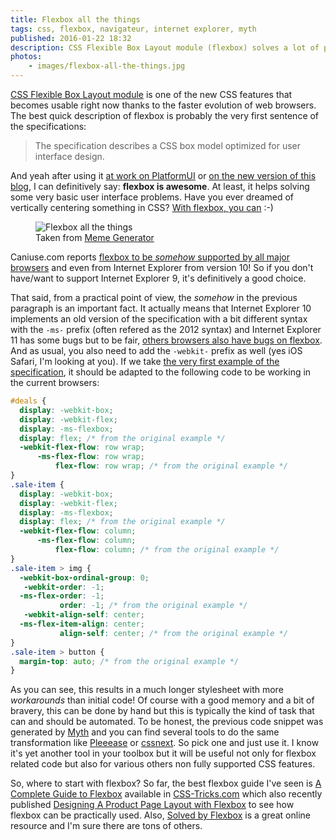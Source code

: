 ```yaml
---
title: Flexbox all the things
tags: css, flexbox, navigateur, internet explorer, myth
published: 2016-01-22 18:32
description: CSS Flexible Box Layout module (flexbox) solves a lot of problem for the web developper and with a few tools, it can be used in current browsers without major issue.
photos:
    - images/flexbox-all-the-things.jpg
---
```


[CSS Flexible Box Layout module](https://www.w3.org/TR/css3-flexbox/) is one of
the new CSS features that becomes usable right now thanks to the faster
evolution of web browsers. The best quick description of flexbox is probably the
very first sentence of the specifications:

> The specification describes a CSS box model optimized for user interface
> design.

And yeah after using it [at work on
PlatformUI](https://github.com/ezsystems/PlatformUIBundle) or [on the new
version of this blog](/post/powered-by-metalsmith/), I can definitively say:
**flexbox is awesome**. At least, it helps solving some very basic user
interface problems. Have you ever dreamed of vertically centering something in
CSS? [With flexbox, you
can](https://philipwalton.github.io/solved-by-flexbox/demos/vertical-centering/) :-)

<figure class="object-left bordered">
    <img loading="lazy" src="/images/330x/flexbox-all-the-things.jpg" alt="Flexbox all the
things">
    <figcaption>
        Taken from <a href="http://memegenerator.net/instance/65938732">Meme Generator</a>
    </figcaption>
</figure>

Caniuse.com reports [flexbox to be *somehow* supported by all major
browsers](http://caniuse.com/#feat=flexbox) and even from Internet Explorer from
version 10!  So if you don't have/want to support Internet Explorer 9, it's
definitively a good choice.

That said, from a practical point of view, the *somehow* in the previous
paragraph is an important fact. It actually means that Internet Explorer 10
implements an old version of the specification with a bit different syntax with
the `-ms-` prefix (often refered as the 2012 syntax) and Internet
Explorer 11 has some bugs but to be fair, [others browsers also have bugs on
flexbox](https://github.com/philipwalton/flexbugs). And as usual, you also need
to add the `-webkit-` prefix as well (yes iOS Safari, I'm looking at you).
If we take [the very first example of the
specification](https://www.w3.org/TR/css3-flexbox/#example-0401c357), it should
be adapted to the following code to be working in the current browsers:

```css
#deals {
  display: -webkit-box;
  display: -webkit-flex;
  display: -ms-flexbox;
  display: flex; /* from the original example */
  -webkit-flex-flow: row wrap;
      -ms-flex-flow: row wrap;
          flex-flow: row wrap; /* from the original example */
}
.sale-item {
  display: -webkit-box;
  display: -webkit-flex;
  display: -ms-flexbox;
  display: flex; /* from the original example */
  -webkit-flex-flow: column;
      -ms-flex-flow: column;
          flex-flow: column; /* from the original example */
}
.sale-item > img {
  -webkit-box-ordinal-group: 0;
   -webkit-order: -1;
  -ms-flex-order: -1;
           order: -1; /* from the original example */
   -webkit-align-self: center;
  -ms-flex-item-align: center;
           align-self: center; /* from the original example */
}
.sale-item > button {
  margin-top: auto; /* from the original example */
}
```

As you can see, this results in a much longer stylesheet with more *workarounds*
than initial code! Of course with a good memory and a bit of bravery, this can be
done by hand but this is typically the kind of task that can and should be
automated.
To be honest, the previous code snippet was generated by
[Myth](http://www.myth.io/) and you can find several tools to do the same
transformation like [Pleeease](http://pleeease.io) or
[cssnext](http://cssnext.io/). So pick one and just use it. I know it's yet
another tool in your toolbox but it will be useful not only for
flexbox related code but also for various others non fully supported CSS
features.

So, where to start with flexbox? So far, the best flexbox guide I've seen is [A
Complete Guide to
Flexbox](https://css-tricks.com/snippets/css/a-guide-to-flexbox/) available in
[CSS-Tricks.com](https://css-tricks.com/) which also recently published 
[Designing A Product Page Layout with
Flexbox](https://css-tricks.com/designing-a-product-page-layout-with-flexbox/)
to see how flexbox can be practically used. Also, [Solved by
Flexbox](https://philipwalton.github.io/solved-by-flexbox/) is a great online
resource and I'm sure there are tons of others.
